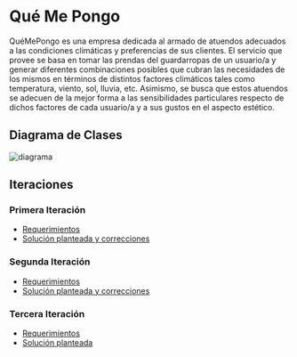 # Qué Me Pongo

QuéMePongo es una empresa dedicada al armado de atuendos adecuados a las
condiciones climáticas y preferencias de sus clientes. El servicio que provee
se basa en tomar las prendas del guardarropas de un usuario/a y generar
diferentes combinaciones posibles que cubran las necesidades de los mismos en
términos de distintos factores climáticos tales como temperatura, viento, sol,
lluvia, etc. Asimismo, se busca que estos atuendos se adecuen de la mejor forma
a las sensibilidades particulares respecto de dichos factores de cada usuario/a
y a sus gustos en el aspecto estético.

## Diagrama de Clases

![diagrama](http://www.plantuml.com/plantuml/proxy?cache=no&src=https://raw.githubusercontent.com/RaniAgus/dds-jv-2022-que-me-pongo/main/docs/diagramas/iteracion-3.puml)

## Iteraciones

### Primera Iteración

- [Requerimientos](./docs/requerimientos/iteracion-1.md)
- [Solución planteada y correcciones](./docs/soluciones/iteracion-1.md)

### Segunda Iteración

- [Requerimientos](docs/requerimientos/iteracion-2.md)
- [Solución planteada y correcciones](docs/soluciones/iteracion-2.md)

### Tercera Iteración

- [Requerimientos](docs/requerimientos/iteracion-3.md)
- [Solución planteada](docs/soluciones/iteracion-3.md)
